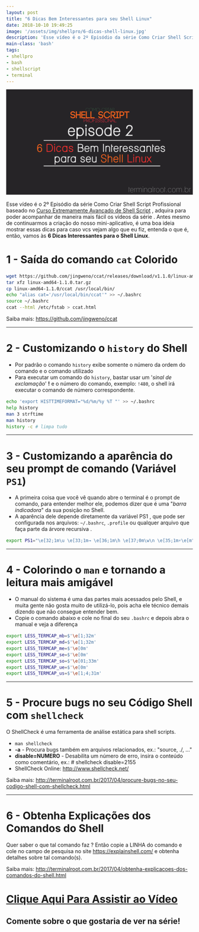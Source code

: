 ```yaml
---
layout: post
title: "6 Dicas Bem Interessantes para seu Shell Linux"
date: 2018-10-10 19:49:25
image: '/assets/img/shellpro/6-dicas-shell-linux.jpg'
description: 'Esse vídeo é o 2º Episódio da série Como Criar Shell Script Profissional.'
main-class: 'bash'
tags:
- shellpro
- bash
- shellscript
- terminal
---
```


![6 Dicas Bem Interessantes para Seu Shell Linux](/assets/img/shellpro/6-dicas-shell-linux.jpg "6 Dicas Bem Interessantes para Seu Shell Linux")

Esse vídeo é o 2º Episódio da série Como Criar Shell Script Profissional baseado no [Curso Extremamente Avançado de Shell Script](http://terminalroot.com.br/shell) , adquira para poder acompanhar de maneira mais fácil os vídeos da série . Antes mesmo de continuarmos a criação do nosso mini-aplicativo, é uma boa ideia mostrar essas dicas para caso vcs vejam algo que eu fiz, entenda o que é, então, vamos às **6 Dicas Interessantes para o Shell Linux**.

# 1 - Saída do comando `cat` Colorido

```sh
wget https://github.com/jingweno/ccat/releases/download/v1.1.0/linux-amd64-1.1.0.tar.gz
tar xfz linux-amd64-1.1.0.tar.gz
cp linux-amd64-1.1.0/ccat /usr/local/bin/
echo "alias cat='/usr/local/bin/ccat'" >> ~/.bashrc
source ~/.bashrc
ccat --html /etc/fstab > ccat.html
```

Saiba mais: <https://github.com/jingweno/ccat>


***

# 2 - Customizando o `history` do Shell

- Por padrão o comando `history` exibe somente o número da ordem do comando e o comando utilizado
- Para executar um comando do `history`, bastar usar um '*sinal de exclamação*' **!** e o número do comando, exemplo: `!480`, o shell irá executar o comando de número correspondente.

```sh
echo 'export HISTTIMEFORMAT="%d/%m/%y %T "' >> ~/.bashrc
help history
man 3 strftime
man history
history -c # limpa tudo
```

***

# 3 - Customizando a aparência do seu prompt de comando (Variável `PS1`)

- A primeira coisa que você vê quando abre o terminal é o prompt de comando, para entender melhor ele, podemos dizer que é uma "*barra indicadora*" da sua posição no Shell.
- A aparência dele depende diretamente da variável PS1 , que pode ser configurada nos arquivos: `~/.bashrc`, `.profile` ou qualquer arquivo que faça parte da árvore recursiva .

```sh
export PS1="\e[32;1m\u \e[33;1m→ \e[36;1m\h \e[37;0m\w\n \e[35;1m⚡\e[m"
```

***

# 4 - Colorindo o `man` e tornando a leitura mais amigável

- O manual do sistema é uma das partes mais acessados pelo Shell, e muita gente não gosta muito de utilizá-lo, pois acha ele técnico demais dizendo que não consegue entender bem.
- Copie o comando abaixo e cole no final do seu `.bashrc` e depois abra o manual e veja a diferença

```sh
export LESS_TERMCAP_mb=$'\e[1;32m'
export LESS_TERMCAP_md=$'\e[1;32m'
export LESS_TERMCAP_me=$'\e[0m'
export LESS_TERMCAP_se=$'\e[0m'
export LESS_TERMCAP_so=$'\e[01;33m'
export LESS_TERMCAP_ue=$'\e[0m'
export LESS_TERMCAP_us=$'\e[1;4;31m'
```


***

# 5 -   Procure bugs no seu Código Shell com `shellcheck`

O ShellCheck é uma ferramenta de análise estática para shell scripts.

+ `man shellcheck`
+ **-a** - Procura bugs também em arquivos relacionados, ex.: "source, ./, ..."
+ **disable=NUMERO** - Desabilita um número de erro, insira o conteúdo como comentário, ex.: # shellcheck disable=2155
+ ShellCheck Online: <http://www.shellcheck.net/>

Saiba mais: <http://terminalroot.com.br/2017/04/procure-bugs-no-seu-codigo-shell-com-shellcheck.html>


***

# 6 - Obtenha Explicações dos Comandos do Shell

Quer saber o que tal comando faz ? Então copie a LINHA do comando e cole no campo de pesquisa no site <https://explainshell.com/> e obtenha detalhes sobre tal comando(s).

Saiba mais: <http://terminalroot.com.br/2017/04/obtenha-explicacoes-dos-comandos-do-shell.html>

# [Clique Aqui Para Assistir ao Vídeo](https://youtu.be/2IaQQ9MFYn0)

## Comente sobre o que gostaria de ver na série!

<script async src="https://pagead2.googlesyndication.com/pagead/js/adsbygoogle.js"></script>

<!-- Informat -->
<ins class="adsbygoogle"
 style="display:block"
 data-ad-client="ca-pub-2838251107855362"
 data-ad-slot="2327980059"
 data-ad-format="auto"
 data-full-width-responsive="true"></ins>

<script>
(adsbygoogle = window.adsbygoogle || []).push({});
</script>

